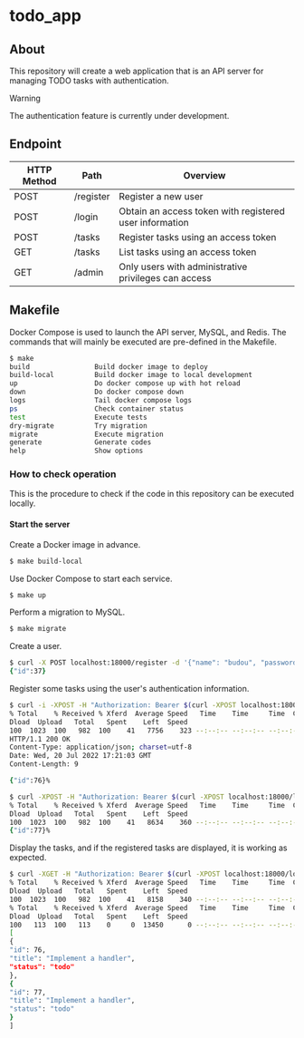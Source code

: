 # todo_app

## About
This repository will create a web application that is an API server for managing TODO tasks with authentication.

> [!WARNING]
> The authentication feature is currently under development.

## Endpoint

HTTP Method | Path         | Overview
----------|------------|--------------------------
POST     | /register | Register a new user
POST     | /login   | Obtain an access token with registered user information
POST     | /tasks   | Register tasks using an access token
GET      | /tasks   | List tasks using an access token
GET      | /admin   | Only users with administrative privileges can access

## Makefile
Docker Compose is used to launch the API server, MySQL, and Redis. The commands that will mainly be executed are pre-defined in the Makefile.
```zsh
$ make
build                Build docker image to deploy
build-local          Build docker image to local development
up                   Do docker compose up with hot reload
down                 Do docker compose down
logs                 Tail docker compose logs
ps                   Check container status
test                 Execute tests
dry-migrate          Try migration
migrate              Execute migration
generate             Generate codes
help                 Show options
```

### How to check operation
This is the procedure to check if the code in this repository can be executed locally.

#### Start the server
Create a Docker image in advance.
```zsh
$ make build-local
```
Use Docker Compose to start each service.
```zsh
$ make up
```
Perform a migration to MySQL.
```zsh
$ make migrate
```
Create a user.
```zsh
$ curl -X POST localhost:18000/register -d '{"name": "budou", "password":"test", "role":"admin"}'
{"id":37}
```
Register some tasks using the user's authentication information.
```zsh
$ curl -i -XPOST -H "Authorization: Bearer $(curl -XPOST localhost:18000/login -d '{"user_name": "budou", "password":"test"}' | jq ".access_token" | sed "s/\"//g")" localhost:18000/tasks -d @./handler/testdata/add_task/ok_req.json.golden
% Total    % Received % Xferd  Average Speed   Time    Time     Time  Current
Dload  Upload   Total   Spent    Left  Speed
100  1023  100   982  100    41   7756    323 --:--:-- --:--:-- --:--:--  8525
HTTP/1.1 200 OK
Content-Type: application/json; charset=utf-8
Date: Wed, 20 Jul 2022 17:21:03 GMT
Content-Length: 9

{"id":76}%

$ curl -XPOST -H "Authorization: Bearer $(curl -XPOST localhost:18000/login -d '{"user_name": "budou", "password":"test"}' | jq ".access_token" | sed "s/\"//g")" localhost:18000/tasks -d @./handler/testdata/add_task/ok_req.json.golden
% Total    % Received % Xferd  Average Speed   Time    Time     Time  Current
Dload  Upload   Total   Spent    Left  Speed
100  1023  100   982  100    41   8634    360 --:--:-- --:--:-- --:--:--  9560
{"id":77}%
```
Display the tasks, and if the registered tasks are displayed, it is working as expected.
```zsh
$ curl -XGET -H "Authorization: Bearer $(curl -XPOST localhost:18000/login -d '{"user_name": "budou", "password":"test"}' | jq ".access_token" | sed "s/\"//g")" localhost:18000/tasks | jq
% Total    % Received % Xferd  Average Speed   Time    Time     Time  Current
Dload  Upload   Total   Spent    Left  Speed
100  1023  100   982  100    41   8158    340 --:--:-- --:--:-- --:--:--  9133
% Total    % Received % Xferd  Average Speed   Time    Time     Time  Current
Dload  Upload   Total   Spent    Left  Speed
100   113  100   113    0     0  13450      0 --:--:-- --:--:-- --:--:-- 28250
[
{
"id": 76,
"title": "Implement a handler",
"status": "todo"
},
{
"id": 77,
"title": "Implement a handler",
"status": "todo"
}
]
```

[//]: # (## Reference)

[//]: # (### Detailed Go Language Web Application Development)

[//]: # (##### Written by Yoichiro Shimizu)

[//]: # (https://amzn.asia/d/6VU2VFF)
